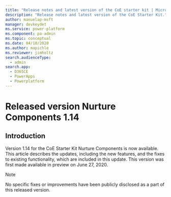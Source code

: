 ```yaml
---
title: "Release notes and latest version of the CoE starter kit | MicrosoftDocs"
description: "Release notes and latest version of the CoE Starter Kit."
author: manuelap-msft
manager: devkeydet
ms.service: power-platform
ms.component: pa-admin
ms.topic: conceptual
ms.date: 04/10/2020
ms.author: mapichle
ms.reviewer: jimholtz
search.audienceType: 
  - admin
search.app: 
  - D365CE
  - PowerApps
  - Powerplatform
---
```


# Released version Nurture Components 1.14

## Introduction

Version 1.14 for the CoE Starter Kit Nurture Components is now available. This article describes the updates, including the new features, and the fixes to existing functionality, which are included in this update. This version was first made available in preview on June 27, 2020.

> [!NOTE]
> No specific fixes or improvements have been publicly disclosed as a part of this released version.

